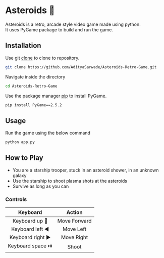 # Asteroids :space_invader:

Asteroids is a retro, arcade style video game made using python.\
It uses PyGame package to build and run the game.

## Installation

Use git [clone](https://github.com/git-guides/git-clone) to clone to repository.

```bash
git clone https://github.com/AdityaSarwade/Asteroids-Retro-Game.git
```

Navigate inside the directory

```bash
cd Asteroids-Retro-Game
```

Use the package manager [pip](https://pip.pypa.io/en/stable/) to install PyGame.

```bash
pip install PyGame==2.5.2
```

## Usage

Run the game using the below command

```python
python app.py
```

## How to Play

- You are a starship trooper, stuck in an asteroid shower, in an unknown galaxy
- Use the starship to shoot plasma shots at the asteroids
- Survive as long as you can

### Controls

| Keyboard | Action |
| :---:   | :---: |
| Keyboard up 🔼 | Move Forward   |
| Keyboard left ◀️ | Move Left   |
| Keyboard right ▶️ | Move Right   |
| Keyboard space ⏯️ | Shoot   |
